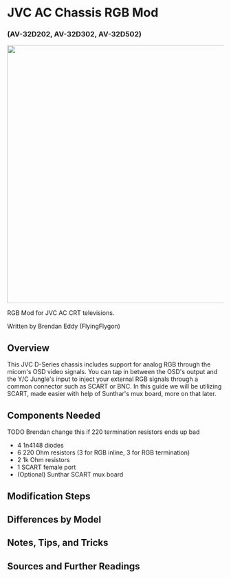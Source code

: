# JVC AC Chassis RGB Mod
### (AV-32D202, AV-32D302, AV-32D502)

<img src="" width="600" />

RGB Mod for JVC AC CRT televisions.

Written by Brendan Eddy (FlyingFlygon)

## Overview

This JVC D-Series chassis includes support for analog RGB through the micom's OSD video signals. You can tap in between the OSD's output and the Y/C Jungle's input to inject your external RGB signals through a common connector such as SCART or BNC. In this guide we will be utilizing SCART, made easier with help of Sunthar's mux board, more on that later. 

## Components Needed

TODO Brendan change this if 220 termination resistors ends up bad

* 4 1n4148 diodes
* 6 220 Ohm resistors (3 for RGB inline, 3 for RGB termination)
* 2 1k Ohm resistors
* 1 SCART female port
* (Optional) Sunthar SCART mux board

## Modification Steps


## Differences by Model

## Notes, Tips, and Tricks


## Sources and Further Readings


